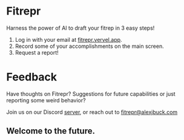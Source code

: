 # Fitrepr
Harness the power of AI to draft your fitrep in 3 easy steps!

1. Log in with your email at [fitrepr.vervel.app](fitrepr.vercel.app).
2. Record some of your accomplishments on the main screen.
3. Request a report!

# Feedback
Have thoughts on Fitrepr? Suggestions for future capabilities or just reporting some weird behavior? 

Join us on our Discord [server](https://discord.gg/ZmPFBd4D), or reach out to fitrepr@alexjbuck.com

## Welcome to the future.